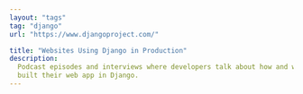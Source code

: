 ```yaml
---
layout: "tags"
tag: "django"
url: "https://www.djangoproject.com/"

title: "Websites Using Django in Production"
description:
  Podcast episodes and interviews where developers talk about how and why they
  built their web app in Django.
---
```

